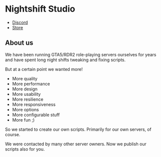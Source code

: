 # Nightshift Studio

- [Discord](https://discord.gg/UuU5F2wB)
- [Store](https://store.night-shift-studio.com/)

## About us

We have been running GTA5/RDR2 role-playing servers ourselves for years and have spent long night shifts tweaking and fixing scripts. 

But at a certain point we wanted more!

- More quality
- More performance
- More design
- More usability
- More resilience
- More responsiveness
- More options
- More configurable stuff
- More fun ;)

So we started to create our own scripts. Primarily for our own servers, of course. 

We were contacted by many other server owners. Now we publish our scripts also for you.
